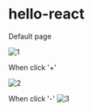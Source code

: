 # hello-react
Default page

![1](https://user-images.githubusercontent.com/26092150/43369035-b77c83be-9334-11e8-85b0-dad382b1dee1.JPG)

When click '+'

![2](https://user-images.githubusercontent.com/26092150/43369036-b7907fe0-9334-11e8-9a4d-f9520b1b98f4.JPG)

When click '-'
![3](https://user-images.githubusercontent.com/26092150/43369037-b79f5c54-9334-11e8-9737-611a9b60a34b.JPG)
